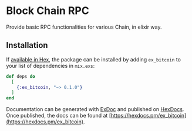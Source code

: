 # Block Chain RPC

Provide basic RPC functionalities for various Chain, in elixir way.

## Installation

If [available in Hex](https://hex.pm/docs/publish), the package can be installed
by adding `ex_bitcoin` to your list of dependencies in `mix.exs`:

```elixir
def deps do
  [
    {:ex_bitcoin, "~> 0.1.0"}
  ]
end
```

Documentation can be generated with [ExDoc](https://github.com/elixir-lang/ex_doc)
and published on [HexDocs](https://hexdocs.pm). Once published, the docs can
be found at [https://hexdocs.pm/ex_bitcoin](https://hexdocs.pm/ex_bitcoin).
